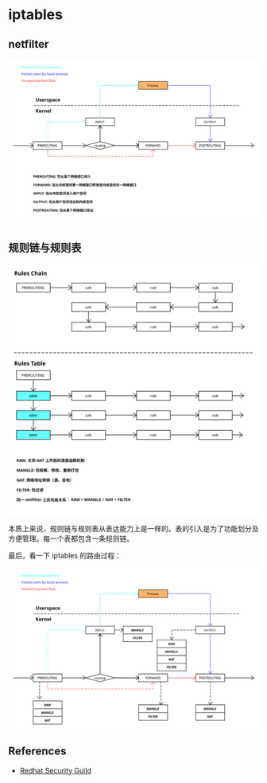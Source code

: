 # iptables

## netfilter

![Netfilter Overview](./images/netfilter_overview.svg)

## 规则链与规则表

![Rules Basic](./images/rules_basic.svg)

本质上来说，规则链与规则表从表达能力上是一样的。表的引入是为了功能划分及方便管理。每一个表都包含一条规则链。

最后，看一下 iptables 的路由过程：

![Iptables Routing](./images/iptables_routing.svg)

## References

- [Redhat Security Guild](https://access.redhat.com/documentation/en-us/red_hat_enterprise_linux/6/html-single/security_guide/index#sect-Security_Guide-Firewalls)
